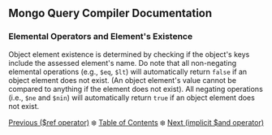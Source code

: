 ## Mongo Query Compiler Documentation

### Elemental Operators and Element's Existence

Object element existence is determined by checking if the object's keys include 
the assessed element's name.  Do note that all non-negating elemental operations 
(e.g., `$eq`, `$lt`) will automatically return `false` if an object element does
not exist. (An object element's value cannot be compared to anything if the 
element does not exist).  All negating operations (i.e., `$ne` and `$nin`) 
will automatically return `true` if an object element does not exist.

[Previous ($ref operator)](./specialty/ref.md) :snowflake: 
[Table of Contents](../../README.md) :snowflake: 
[Next (implicit $and operator)](../logical/implicit-and.md)
